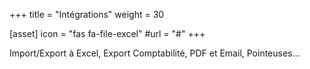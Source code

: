 +++
title = "Intégrations"
weight = 30

[asset]
  icon = "fas fa-file-excel"
  #url = "#"
+++

Import/Export à Excel, Export Comptabilité, PDF et Email, Pointeuses...
